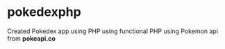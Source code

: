 # pokedexphp
Created Pokedex app using PHP using functional PHP using Pokemon api from **pokeapi.co**
